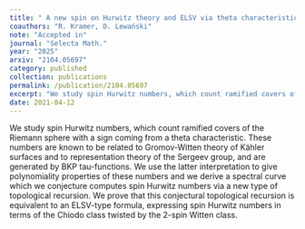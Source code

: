 ```yaml
---
title: " A new spin on Hurwitz theory and ELSV via theta characteristics"
coauthors: "R. Kramer, D. Lewański"
note: "Accepted in"
journal: "Selecta Math."
year: "2025"
arxiv: "2104.05697"
category: published
collection: publications
permalink: /publication/2104.05697
excerpt: "We study spin Hurwitz numbers, which count ramified covers of the Riemann sphere with a sign coming from a theta characteristic. We conjecture a topological recursion governing these counts, and prove equivalence with an ELSV formula."
date: 2021-04-12
---
```


We study spin Hurwitz numbers, which count ramified covers of the Riemann sphere with a sign coming from a theta characteristic. These numbers are known to be related to Gromov-Witten theory of Kähler surfaces and to representation theory of the Sergeev group, and are generated by BKP tau-functions. We use the latter interpretation to give polynomiality properties of these numbers and we derive a spectral curve which we conjecture computes spin Hurwitz numbers via a new type of topological recursion. We prove that this conjectural topological recursion is equivalent to an ELSV-type formula, expressing spin Hurwitz numbers in terms of the Chiodo class twisted by the 2-spin Witten class.